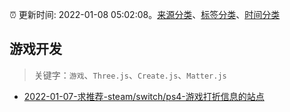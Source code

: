 :alarm_clock: 更新时间: 2022-01-08 05:02:08。[来源分类](../README.md)、[标签分类](../TAGS.md)、[时间分类](../TIMELINE.md)

## 游戏开发


> 关键字：`游戏`、`Three.js`、`Create.js`、`Matter.js`



- [2022-01-07-求推荐-steam/switch/ps4-游戏打折信息的站点](https://www.v2ex.com/t/826933) 